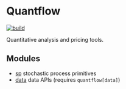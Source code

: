 # Quantflow

[![build](https://github.com/quantmind/quantflow/actions/workflows/build.yml/badge.svg)](https://github.com/quantmind/quantflow/actions/workflows/build.yml)

Quantitative analysis and pricing tools.


## Modules

* [sp](./sp) stochastic process primitives
* [data](./data) data APIs (requires `quantflow[data]`)
